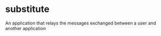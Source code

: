 # substitute
An application that relays the messages exchanged between a user and another application
